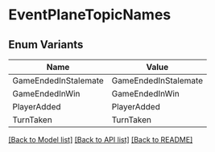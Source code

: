 # EventPlaneTopicNames

## Enum Variants

| Name | Value |
|---- | -----|
| GameEndedInStalemate | GameEndedInStalemate |
| GameEndedInWin | GameEndedInWin |
| PlayerAdded | PlayerAdded |
| TurnTaken | TurnTaken |


[[Back to Model list]](../README.md#documentation-for-models) [[Back to API list]](../README.md#documentation-for-api-endpoints) [[Back to README]](../README.md)


